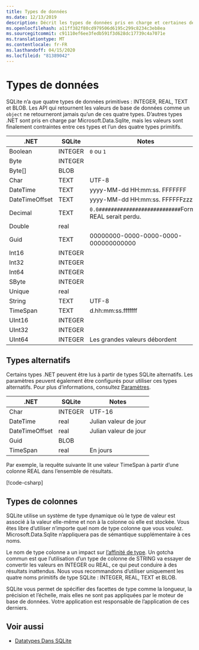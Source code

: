 ```yaml
---
title: Types de données
ms.date: 12/13/2019
description: Décrit les types de données pris en charge et certaines des limites qui les entourent.
ms.openlocfilehash: a11ff382f80cd979506d6195c299c8234c3eb8ea
ms.sourcegitcommit: c91110ef6ee3fedb591f3d628dc17739c4a7071e
ms.translationtype: MT
ms.contentlocale: fr-FR
ms.lasthandoff: 04/15/2020
ms.locfileid: "81389042"
---
```

# <a name="data-types"></a>Types de données

SQLite n’a que quatre types de données primitives : INTEGER, REAL, TEXT et BLOB. Les API qui retournent les valeurs de base de données comme un `object` ne retourneront jamais qu’un de ces quatre types. D’autres types .NET sont pris en charge par Microsoft.Data.Sqlite, mais les valeurs sont finalement contraintes entre ces types et l’un des quatre types primitifs.

| .NET           | SQLite  | Notes                                                       |
| -------------- | ------- | ------------------------------------------------------------- |
| Boolean        | INTEGER | `0` ou `1`                                                    |
| Byte           | INTEGER |                                                               |
| Byte[]         | BLOB    |                                                               |
| Char           | TEXT    | UTF-8                                                         |
| DateTime       | TEXT    | yyyy-MM-dd HH:mm:ss. FFFFFFF                                   |
| DateTimeOffset | TEXT    | yyyy-MM-dd HH:mm:ss. FFFFFFzzz                                |
| Decimal        | TEXT    | `0.0###########################`Format. REAL serait perdu. |
| Double         | real    |                                                               |
| Guid           | TEXT    | 00000000-0000-0000-0000-000000000000                          |
| Int16          | INTEGER |                                                               |
| Int32          | INTEGER |                                                               |
| Int64          | INTEGER |                                                               |
| SByte          | INTEGER |                                                               |
| Unique         | real    |                                                               |
| String         | TEXT    | UTF-8                                                         |
| TimeSpan       | TEXT    | d.hh:mm:ss.fffffff                                            |
| UInt16         | INTEGER |                                                               |
| UInt32         | INTEGER |                                                               |
| UInt64         | INTEGER | Les grandes valeurs débordent                                         |

## <a name="alternative-types"></a>Types alternatifs

Certains types .NET peuvent être lus à partir de types SQLite alternatifs. Les paramètres peuvent également être configurés pour utiliser ces types alternatifs. Pour plus d’informations, consultez [Paramètres](parameters.md#alternative-types).

| .NET           | SQLite  | Notes          |
| -------------- | ------- | ---------------- |
| Char           | INTEGER | UTF-16           |
| DateTime       | real    | Julian valeur de jour |
| DateTimeOffset | real    | Julian valeur de jour |
| Guid           | BLOB    |                  |
| TimeSpan       | real    | En jours          |

Par exemple, la requête suivante lit une valeur TimeSpan à partir d’une colonne REAL dans l’ensemble de résultats.

[!code-csharp[](../../../../samples/snippets/standard/data/sqlite/DateAndTimeSample/Program.cs?name=snippet_AlternativeType)]

## <a name="column-types"></a>Types de colonnes

SQLite utilise un système de type dynamique où le type de valeur est associé à la valeur elle-même et non à la colonne où elle est stockée. Vous êtes libre d’utiliser n’importe quel nom de type colonne que vous voulez. Microsoft.Data.Sqlite n’appliquera pas de sémantique supplémentaire à ces noms.

Le nom de type colonne a un impact sur [l’affinité de type](https://www.sqlite.org/datatype3.html#type_affinity). Un gotcha commun est que l’utilisation d’un type de colonne de STRING va essayer de convertir les valeurs en INTEGER ou REAL, ce qui peut conduire à des résultats inattendus. Nous vous recommandons d’utiliser uniquement les quatre noms primitifs de type SQLite : INTEGER, REAL, TEXT et BLOB.

SQLite vous permet de spécifier des facettes de type comme la longueur, la précision et l’échelle, mais elles ne sont pas appliquées par le moteur de base de données. Votre application est responsable de l’application de ces derniers.

## <a name="see-also"></a>Voir aussi

- [Datatypes Dans SQLite](https://www.sqlite.org/datatype3.html)
